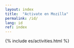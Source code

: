 ```yaml
---
layout: index
title:  "Activate en Mozilla"
permalink: /id/
lang: id
ref: index
---
```


{% include es/activities.html %}
